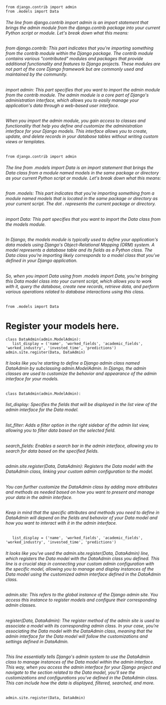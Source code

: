  ```python3
from django.contrib import admin
from .models import Data
 ```

###### The line from django.contrib import admin is an import statement that brings the admin module from the django.contrib package into your current Python script or module. Let's break down what this means:

###### from django.contrib: This part indicates that you're importing something from the contrib module within the Django package. The contrib module contains various "contributed" modules and packages that provide additional functionality and features to Django projects. These modules are not part of the core Django framework but are commonly used and maintained by the community.

###### import admin: This part specifies that you want to import the admin module from the contrib module. The admin module is a core part of Django's administration interface, which allows you to easily manage your application's data through a web-based user interface.

###### When you import the admin module, you gain access to classes and functionality that help you define and customize the administration interface for your Django models. This interface allows you to create, update, and delete records in your database tables without writing custom views or templates.

 ```python3
from django.contrib import admin
 ```
###### The line from .models import Data is an import statement that brings the Data class from a module named models in the same package or directory as your current Python script or module. Let's break down what this means:

###### from .models: This part indicates that you're importing something from a module named models that is located in the same package or directory as your current script. The dot . represents the current package or directory.

###### import Data: This part specifies that you want to import the Data class from the models module.

###### In Django, the models module is typically used to define your application's data models using Django's Object-Relational Mapping (ORM) system. A model represents a database table and its fields as a Python class. The Data class you're importing likely corresponds to a model class that you've defined in your Django application.

###### So, when you import Data using from .models import Data, you're bringing this Data model class into your current script, which allows you to work with it, query the database, create new records, retrieve data, and perform various operations related to database interactions using this class.

 ```python3
from .models import Data
 ```

# Register your models here.
 ```python3
class DataAdmin(admin.ModelAdmin):
    list_display = ('name', 'worked_fields', 'academic_fields', 'worked_industry', 'invested_time', 'predictions')
admin.site.register(Data, DataAdmin)
 ```

###### It looks like you're starting to define a Django admin class named DataAdmin by subclassing admin.ModelAdmin. In Django, the admin classes are used to customize the behavior and appearance of the admin interface for your models.

 ```python3
class DataAdmin(admin.ModelAdmin):
 ```
###### list_display: Specifies the fields that will be displayed in the list view of the admin interface for the Data model.
###### list_filter: Adds a filter option in the right sidebar of the admin list view, allowing you to filter data based on the selected field.
###### search_fields: Enables a search bar in the admin interface, allowing you to search for data based on the specified fields.
###### admin.site.register(Data, DataAdmin): Registers the Data model with the DataAdmin class, linking your custom admin configuration to the model.

###### You can further customize the DataAdmin class by adding more attributes and methods as needed based on how you want to present and manage your data in the admin interface.
###### Keep in mind that the specific attributes and methods you need to define in DataAdmin will depend on the fields and behavior of your Data model and how you want to interact with it in the admin interface.

 ```python3
    list_display = ('name', 'worked_fields', 'academic_fields', 'worked_industry', 'invested_time', 'predictions')
 ```
###### It looks like you've used the admin.site.register(Data, DataAdmin) line, which registers the Data model with the DataAdmin class you defined. This line is a crucial step in connecting your custom admin configuration with the specific model, allowing you to manage and display instances of the Data model using the customized admin interface defined in the DataAdmin class.

###### admin.site: This refers to the global instance of the Django admin site. You access this instance to register models and configure their corresponding admin classes.

###### register(Data, DataAdmin): The register method of the admin site is used to associate a model with its corresponding admin class. In your case, you're associating the Data model with the DataAdmin class, meaning that the admin interface for the Data model will follow the customizations and settings defined in DataAdmin.

###### This line essentially tells Django's admin system to use the DataAdmin class to manage instances of the Data model within the admin interface. This way, when you access the admin interface for your Django project and navigate to the section related to the Data model, you'll see the customizations and configurations you've defined in the DataAdmin class. This can include how the data is displayed, filtered, searched, and more.

 ```python3
admin.site.register(Data, DataAdmin)
 ```
